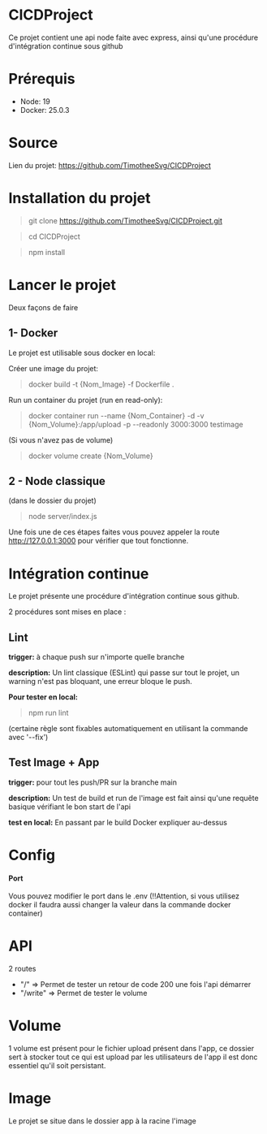 # CICDProject

Ce projet contient une api node faite avec express, ainsi qu'une procédure d'intégration continue sous github

# Prérequis
* Node: 19
* Docker: 25.0.3

# Source

Lien du projet: https://github.com/TimotheeSvg/CICDProject

# Installation du projet
> git clone https://github.com/TimotheeSvg/CICDProject.git

> cd CICDProject

> npm install

# Lancer le projet

Deux façons de faire

## 1- Docker

Le projet est utilisable sous docker en local:

Créer une image du projet: 
> docker build -t {Nom_Image} -f Dockerfile .

Run un container du projet (run en read-only):
> docker container run --name {Nom_Container} -d -v {Nom_Volume}:/app/upload -p --readonly 3000:3000 testimage

(Si vous n'avez pas de volume)
> docker volume create {Nom_Volume}


## 2 - Node classique
(dans le dossier du projet)
> node server/index.js

Une fois une de ces étapes faites vous pouvez appeler la route http://127.0.0.1:3000 pour vérifier que tout fonctionne.

# Intégration continue

Le projet présente une procédure d'intégration continue sous github.

2 procédures sont mises en place : 

## Lint
**trigger:** à chaque push sur n'importe quelle branche

**description:**
Un lint classique (ESLint) qui passe sur tout le projet, un warning n'est pas bloquant, une erreur bloque le push.

**Pour tester en local:**

> npm run lint

(certaine règle sont fixables automatiquement en utilisant la commande avec '--fix')

## Test Image + App

**trigger:** pour tout les push/PR sur la branche main

**description:** Un test de build et run de l'image est fait ainsi qu'une requête basique vérifiant le bon start de l'api

**test en local:** En passant par le build Docker expliquer au-dessus


# Config

#### Port
Vous pouvez modifier le port dans le .env (!!Attention, si vous utilisez docker il faudra aussi changer la valeur dans la commande docker container)

# API
2 routes
- "/" => Permet de tester un retour de code 200 une fois l'api démarrer
- "/write" => Permet de tester le volume

# Volume

1 volume est présent pour le fichier upload présent dans l'app, ce dossier sert à stocker tout ce qui est upload par les utilisateurs de l'app il est donc essentiel qu'il soit persistant.

# Image

Le projet se situe dans le dossier app à la racine l'image